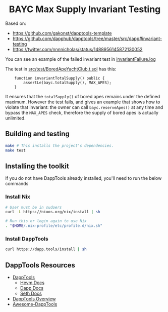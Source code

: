 # <h1 align="center"> BAYC Max Supply Invariant Testing </h1>

Based on:

- https://github.com/gakonst/dapptools-template
- https://github.com/dapphub/dapptools/tree/master/src/dapp#invariant-testing
- https://twitter.com/nnnnicholas/status/1488956145872130052

You can see an example of the failed invariant test in [invariantFailure.log](https://github.com/karmacoma-eth/bayc-invariant-testing/blob/main/invariantFailure.log)

The test in [src/test/BoredApeYachtClub.t.sol](https://github.com/karmacoma-eth/bayc-invariant-testing/blob/main/src/test/BoredApeYachtClub.t.sol) has this:

```
    function invariantTotalSupply() public {
        assertLe(bayc.totalSupply(), MAX_APES);
    }
```

It ensures that the `totalSupply()` of bored apes remains under the defined maximum. However the test fails, and gives an example that shows how to violate that invariant: the owner can call `bayc.reserveApes()` at any time and bypass the `MAX_APES` check, therefore the supply of bored apes is actually unlimited.


## Building and testing

```sh
make # This installs the project's dependencies.
make test
```

## Installing the toolkit

If you do not have DappTools already installed, you'll need to run the below
commands

### Install Nix

```sh
# User must be in sudoers
curl -L https://nixos.org/nix/install | sh

# Run this or login again to use Nix
. "$HOME/.nix-profile/etc/profile.d/nix.sh"
```

### Install DappTools

```sh
curl https://dapp.tools/install | sh
```

## DappTools Resources

* [DappTools](https://dapp.tools)
    * [Hevm Docs](https://github.com/dapphub/dapptools/blob/master/src/hevm/README.md)
    * [Dapp Docs](https://github.com/dapphub/dapptools/tree/master/src/dapp/README.md)
    * [Seth Docs](https://github.com/dapphub/dapptools/tree/master/src/seth/README.md)
* [DappTools Overview](https://www.youtube.com/watch?v=lPinWgaNceM)
* [Awesome-DappTools](https://github.com/rajivpo/awesome-dapptools)
